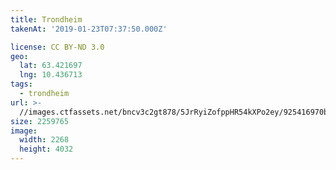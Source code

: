 ```yaml
---
title: Trondheim
takenAt: '2019-01-23T07:37:50.000Z'

license: CC BY-ND 3.0
geo:
  lat: 63.421697
  lng: 10.436713
tags:
  - trondheim
url: >-
  //images.ctfassets.net/bncv3c2gt878/5JrRyiZofppHR54kXPo2ey/925416970b2b8cd9ab1b6bf8fd06e2b8/trondheim_40230798483_o
size: 2259765
image:
  width: 2268
  height: 4032
---
```

